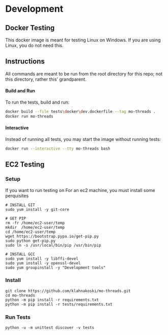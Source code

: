 # Development


## Docker Testing

This docker image is meant for testing Linux on Windows. If you are using Linux, you do not need this.

## Instructions

All commands are meant to be run from the root directory for this repo; not this directory, rather this' grandparent.

#### Build and Run

To run the tests, build and run:


```bash
docker build --file tests\docker\dev.dockerfile --tag mo-threads .
docker run mo-threads
```

#### Interactive

Instead of running all tests, you may start the image without running tests:

```bash
docker run --interactive --tty mo-threads bash
```



## EC2 Testing

### Setup

If you want to run testing on For an ec2 machine, you must install some perquisites

    # INSTALL GIT
    sudo yum install -y git-core

    # GET PIP
    rm -fr /home/ec2-user/temp
    mkdir  /home/ec2-user/temp
    cd /home/ec2-user/temp
    wget https://bootstrap.pypa.io/get-pip.py
    sudo python get-pip.py
    sudo ln -s /usr/local/bin/pip /usr/bin/pip
    
    # INSTALL GCC
    sudo yum install -y libffi-devel
    sudo yum install -y openssl-devel
    sudo yum groupinstall -y "Development tools"

### Install 

    git clone https://github.com/klahnakoski/mo-threads.git
    cd mo-threads
    python -m pip install -r requirements.txt
    python -m pip install -r tests/requirements.txt

### Run Tests

    python -u -m unittest discover -v tests